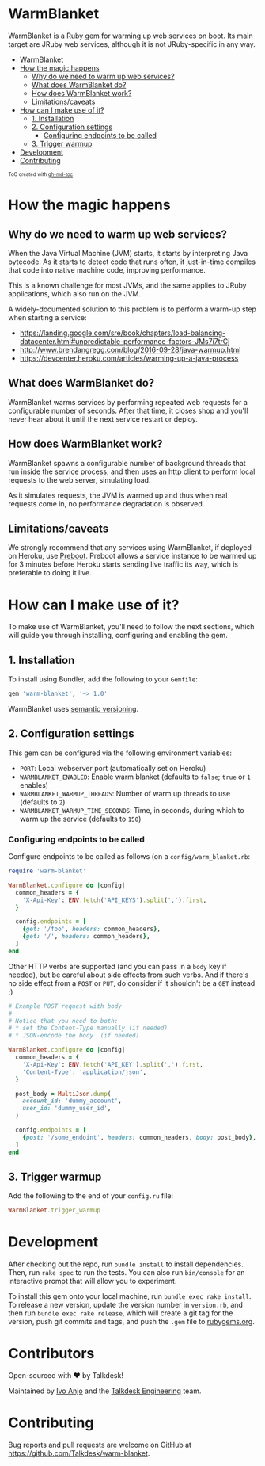 # WarmBlanket

WarmBlanket is a Ruby gem for warming up web services on boot. Its main target are JRuby web services, although it is not JRuby-specific in any way.

* [WarmBlanket](#warmblanket)
* [How the magic happens](#how-the-magic-happens)
  * [Why do we need to warm up web services?](#why-do-we-need-to-warm-up-web-services)
  * [What does WarmBlanket do?](#what-does-warmblanket-do)
  * [How does WarmBlanket work?](#how-does-warmblanket-work)
  * [Limitations/caveats](#limitationscaveats)
* [How can I make use of it?](#how-can-i-make-use-of-it)
  * [1. Installation](#1-installation)
  * [2. Configuration settings](#2-configuration-settings)
     * [Configuring endpoints to be called](#configuring-endpoints-to-be-called)
  * [3. Trigger warmup](#3-trigger-warmup)
* [Development](#development)
* [Contributing](#contributing)

<sub><sup>ToC created with [gh-md-toc](https://github.com/ekalinin/github-markdown-toc)</sup></sub>

# How the magic happens

## Why do we need to warm up web services?

When the Java Virtual Machine (JVM) starts, it starts by interpreting Java bytecode. As it starts to detect code that runs often, it just-in-time compiles that code into native machine code, improving performance.

This is a known challenge for most JVMs, and the same applies to JRuby applications, which also run on the JVM.

A widely-documented solution to this problem is to perform a warm-up step when starting a service:

* <https://landing.google.com/sre/book/chapters/load-balancing-datacenter.html#unpredictable-performance-factors-JMs7i7trCj>
* <http://www.brendangregg.com/blog/2016-09-28/java-warmup.html>
* <https://devcenter.heroku.com/articles/warming-up-a-java-process>

## What does WarmBlanket do?

WarmBlanket warms services by performing repeated web requests for a configurable number of seconds. After that time, it closes shop and you'll never hear about it until the next service restart or deploy.

## How does WarmBlanket work?

WarmBlanket spawns a configurable number of background threads that run inside the service process, and then uses an http client to perform local requests to the web server, simulating load.

As it simulates requests, the JVM is warmed up and thus when real requests come in, no performance degradation is observed.

## Limitations/caveats

We strongly recommend that any services using WarmBlanket, if deployed on Heroku, use [Preboot](https://devcenter.heroku.com/articles/preboot). Preboot allows a service instance to be warmed up for 3 minutes before Heroku starts sending live traffic its way, which is preferable to doing it live.

# How can I make use of it?

To make use of WarmBlanket, you'll need to follow the next sections, which will guide you through installing, configuring and enabling the gem.

## 1. Installation

To install using Bundler, add the following to your `Gemfile`:

```ruby
gem 'warm-blanket', '~> 1.0'
```

WarmBlanket uses [semantic versioning](http://semver.org/).

## 2. Configuration settings

This gem can be configured via the following environment variables:

* `PORT`: Local webserver port (automatically set on Heroku)
* `WARMBLANKET_ENABLED`: Enable warm blanket (defaults to `false`; `true` or `1` enables)
* `WARMBLANKET_WARMUP_THREADS`: Number of warm up threads to use (defaults to `2`)
* `WARMBLANKET_WARMUP_TIME_SECONDS`: Time, in seconds, during which to warm up the service (defaults to `150`)

### Configuring endpoints to be called

Configure endpoints to be called as follows (on a `config/warm_blanket.rb`:

```ruby
require 'warm-blanket'

WarmBlanket.configure do |config|
  common_headers = {
    'X-Api-Key': ENV.fetch('API_KEYS').split(',').first,
  }

  config.endpoints = [
    {get: '/foo', headers: common_headers},
    {get: '/', headers: common_headers},
  ]
end
```

Other HTTP verbs are supported (and you can pass in a `body` key if needed), but be careful about side effects from such verbs. And if there's no side effect from a `POST` or `PUT`, do consider if it shouldn't be a `GET` instead ;)

```ruby
# Example POST request with body
#
# Notice that you need to both:
# * set the Content-Type manually (if needed)
# * JSON-encode the body  (if needed)

WarmBlanket.configure do |config|
  common_headers = {
    'X-Api-Key': ENV.fetch('API_KEY').split(',').first,
    'Content-Type': 'application/json',
  }

  post_body = MultiJson.dump(
    account_id: 'dummy_account',
    user_id: 'dummy_user_id',
  )

  config.endpoints = [
    {post: '/some_endoint', headers: common_headers, body: post_body},
  ]
end
```

## 3. Trigger warmup

Add the following to the end of your `config.ru` file:

```ruby
WarmBlanket.trigger_warmup
```

# Development

After checking out the repo, run `bundle install` to install dependencies. Then, run `rake spec` to run the tests. You can also run `bin/console` for an interactive prompt that will allow you to experiment.

To install this gem onto your local machine, run `bundle exec rake install`. To release a new version, update the version number in `version.rb`, and then run `bundle exec rake release`, which will create a git tag for the version, push git commits and tags, and push the `.gem` file to [rubygems.org](https://rubygems.org).

# Contributors

Open-sourced with :heart: by Talkdesk!

Maintained by [Ivo Anjo](https://github.com/ivoanjo/) and the [Talkdesk Engineering](http://github.com/Talkdesk/) team.

# Contributing

Bug reports and pull requests are welcome on GitHub at <https://github.com/Talkdesk/warm-blanket>.
